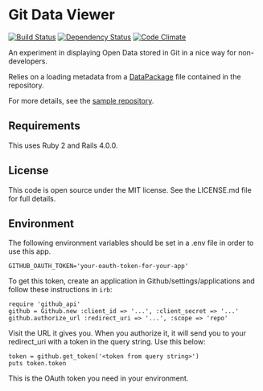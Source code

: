 # Git Data Viewer

[![Build Status](http://jenkins.theodi.org/job/git-data-viewer-build-master/badge/icon)](http://jenkins.theodi.org/job/git-data-viewer-build-master/)
[![Dependency Status](https://gemnasium.com/theodi/git-data-viewer.png)](https://gemnasium.com/theodi/git-data-viewer)
[![Code Climate](https://codeclimate.com/github/theodi/git-data-viewer.png)](https://codeclimate.com/github/theodi/git-data-viewer)

An experiment in displaying Open Data stored in Git in a nice way for non-developers.

Relies on a loading metadata from a [DataPackage](http://www.dataprotocols.org/en/latest/data-packages.html) file contained in the repository.

For more details, see the [sample repository](https://github.com/theodi/github-viewer-test-data).

Requirements
------------

This uses Ruby 2 and Rails 4.0.0.

License
-------

This code is open source under the MIT license. See the LICENSE.md file for 
full details.

Environment
-----------

The following environment variables should be set in a .env file in order to use this app.

    GITHUB_OAUTH_TOKEN='your-oauth-token-for-your-app'
    
To get this token, create an application in Github/settings/applications and follow these instructions in ```irb```:

    require 'github_api'
    github = Github.new :client_id => '...', :client_secret => '...'
    github.authorize_url :redirect_uri => '...', :scope => 'repo'

Visit the URL it gives you. When you authorize it, it will send you to your redirect_uri with a token in the query string. Use this below:

    token = github.get_token('<token from query string>')
    puts token.token

This is the OAuth token you need in your environment.
